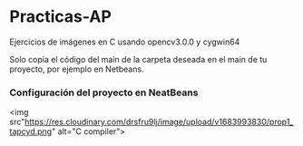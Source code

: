 # Practicas-AP

Ejercicios de imágenes en C usando opencv3.0.0 y cygwin64

Solo copia el código del main de la carpeta deseada en el main de tu proyecto, por ejemplo en Netbeans.


### Configuración del proyecto en NeatBeans
<img src"https://res.cloudinary.com/drsfru9lj/image/upload/v1683993830/prop1_tapcyd.png" alt="C compiler">
